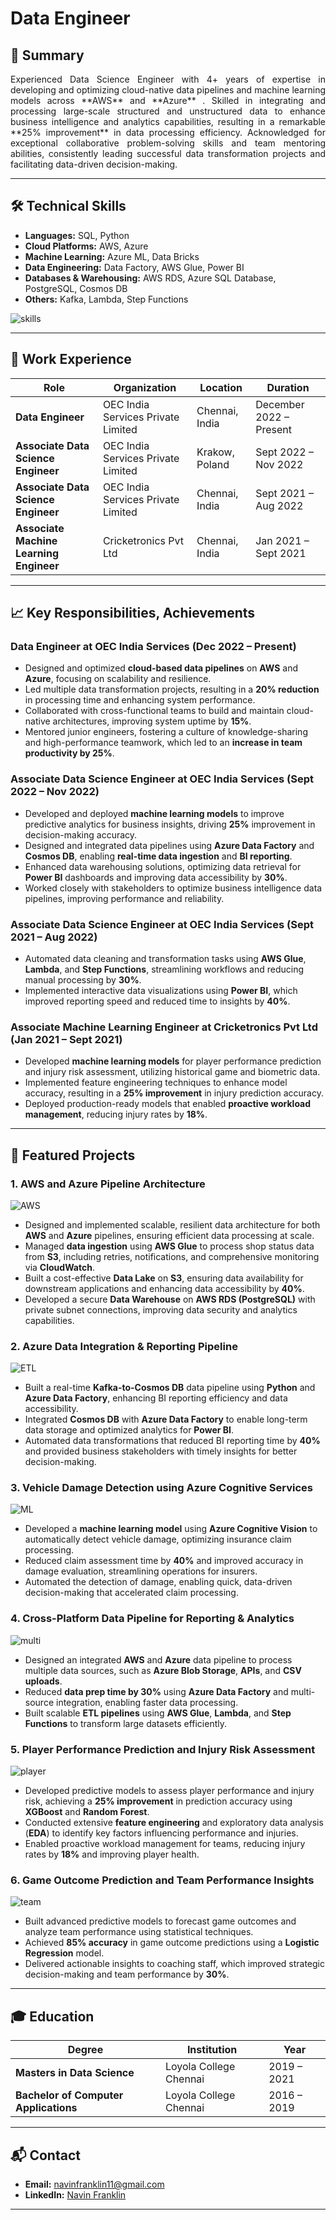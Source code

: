 # Data Engineer

## 📝 Summary
<div style="text-align: justify;">
Experienced Data Science Engineer with 4+ years of expertise in developing and optimizing cloud-native data pipelines and machine learning models across  **AWS** and  **Azure** . Skilled in integrating and processing large-scale structured and unstructured data to enhance business intelligence and analytics capabilities, resulting in a remarkable  **25% improvement**  in data processing efficiency. Acknowledged for exceptional collaborative problem-solving skills and team mentoring abilities, consistently leading successful data transformation projects and facilitating data-driven decision-making.
</div>

---

## 🛠️ Technical Skills

- **Languages:** SQL, Python
- **Cloud Platforms:** AWS, Azure
- **Machine Learning:** Azure ML, Data Bricks
- **Data Engineering:** Data Factory, AWS Glue, Power BI
- **Databases & Warehousing:** AWS RDS, Azure SQL Database, PostgreSQL, Cosmos DB
- **Others:** Kafka, Lambda, Step Functions

![skills](/assets/img/skills.png)

---

## 💼 Work Experience

| Role                                | Organization                         | Location         | Duration               |
|-------------------------------------|--------------------------------------|------------------|------------------------|
| **Data Engineer**                   | OEC India Services Private Limited   | Chennai, India   | December 2022 – Present|
| **Associate Data Science Engineer** | OEC India Services Private Limited   | Krakow, Poland   | Sept 2022 – Nov 2022   |
| **Associate Data Science Engineer** | OEC India Services Private Limited   | Chennai, India   | Sept 2021 – Aug 2022   |
| **Associate Machine Learning Engineer** | Cricketronics Pvt Ltd             | Chennai, India   | Jan 2021 – Sept 2021   |

---

## 📈 Key Responsibilities, Achievements

### **Data Engineer** at OEC India Services (Dec 2022 – Present)
- Designed and optimized **cloud-based data pipelines** on **AWS** and **Azure**, focusing on scalability and resilience.
- Led multiple data transformation projects, resulting in a **20% reduction** in processing time and enhancing system performance.
- Collaborated with cross-functional teams to build and maintain cloud-native architectures, improving system uptime by **15%**.
- Mentored junior engineers, fostering a culture of knowledge-sharing and high-performance teamwork, which led to an **increase in team productivity by 25%**.
  
### **Associate Data Science Engineer** at OEC India Services (Sept 2022 – Nov 2022)
- Developed and deployed **machine learning models** to improve predictive analytics for business insights, driving **25%** improvement in decision-making accuracy.
- Designed and integrated data pipelines using **Azure Data Factory** and **Cosmos DB**, enabling **real-time data ingestion** and **BI reporting**.
- Enhanced data warehousing solutions, optimizing data retrieval for **Power BI** dashboards and improving data accessibility by **30%**.
- Worked closely with stakeholders to optimize business intelligence data pipelines, improving performance and reliability.
  
### **Associate Data Science Engineer** at OEC India Services (Sept 2021 – Aug 2022)
- Automated data cleaning and transformation tasks using **AWS Glue**, **Lambda**, and **Step Functions**, streamlining workflows and reducing manual processing by **30%**.
- Implemented interactive data visualizations using **Power BI**, which improved reporting speed and reduced time to insights by **40%**.

### **Associate Machine Learning Engineer** at Cricketronics Pvt Ltd (Jan 2021 – Sept 2021)
- Developed **machine learning models** for player performance prediction and injury risk assessment, utilizing historical game and biometric data.
- Implemented feature engineering techniques to enhance model accuracy, resulting in a **25% improvement** in injury prediction accuracy.
- Deployed production-ready models that enabled **proactive workload management**, reducing injury rates by **18%**.

---

## **📌 Featured Projects**

### 1. **AWS and Azure Pipeline Architecture**
![AWS](assets/img/AWS.png)
- Designed and implemented scalable, resilient data architecture for both **AWS** and **Azure** pipelines, ensuring efficient data processing at scale.
- Managed **data ingestion** using **AWS Glue** to process shop status data from **S3**, including retries, notifications, and comprehensive monitoring via **CloudWatch**.
- Built a cost-effective **Data Lake** on **S3**, ensuring data availability for downstream applications and enhancing data accessibility by **40%**.
- Developed a secure **Data Warehouse** on **AWS RDS (PostgreSQL)** with private subnet connections, improving data security and analytics capabilities.

### 2. **Azure Data Integration & Reporting Pipeline**
![ETL](assets/img/ETL.png)
- Built a real-time **Kafka-to-Cosmos DB** data pipeline using **Python** and **Azure Data Factory**, enhancing BI reporting efficiency and data accessibility.
- Integrated **Cosmos DB** with **Azure Data Factory** to enable long-term data storage and optimized analytics for **Power BI**.
- Automated data transformations that reduced BI reporting time by **40%** and provided business stakeholders with timely insights for better decision-making.

### 3. **Vehicle Damage Detection using Azure Cognitive Services**
![ML](assets/img/ML.png)
- Developed a **machine learning model** using **Azure Cognitive Vision** to automatically detect vehicle damage, optimizing insurance claim processing.
- Reduced claim assessment time by **40%** and improved accuracy in damage evaluation, streamlining operations for insurers.
- Automated the detection of damage, enabling quick, data-driven decision-making that accelerated claim processing.

### 4. **Cross-Platform Data Pipeline for Reporting & Analytics**
![multi](assets/img/multi.png)
- Designed an integrated **AWS** and **Azure** data pipeline to process multiple data sources, such as **Azure Blob Storage**, **APIs**, and **CSV uploads**.
- Reduced **data prep time by 30%** using **Azure Data Factory** and multi-source integration, enabling faster data processing.
- Built scalable **ETL pipelines** using **AWS Glue**, **Lambda**, and **Step Functions** to transform large datasets efficiently.

### 5. **Player Performance Prediction and Injury Risk Assessment**
![player](assets/img/player.png)
- Developed predictive models to assess player performance and injury risk, achieving a **25% improvement** in prediction accuracy using **XGBoost** and **Random Forest**.
- Conducted extensive **feature engineering** and exploratory data analysis (**EDA**) to identify key factors influencing performance and injuries.
- Enabled proactive workload management for teams, reducing injury rates by **18%** and improving player health.

### 6. **Game Outcome Prediction and Team Performance Insights**
![team](assets/img/team.png)
- Built advanced predictive models to forecast game outcomes and analyze team performance using statistical techniques.
- Achieved **85% accuracy** in game outcome predictions using a **Logistic Regression** model.
- Delivered actionable insights to coaching staff, which improved strategic decision-making and team performance by **30%**.

---
## 🎓 Education

| Degree                                | Institution            | Year         |
|---------------------------------------|-----------------------|--------------|
| **Masters in Data Science**           | Loyola College Chennai | 2019 – 2021  |
| **Bachelor of Computer Applications** | Loyola College Chennai | 2016 – 2019  |

---

## 📬 Contact

- **Email:** [navinfranklin11@gmail.com](mailto:navinfranklin11@gmail.com)
- **LinkedIn:** [Navin Franklin](https://www.linkedin.com/in/navin-franklin/)

---
